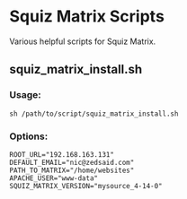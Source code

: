 Squiz Matrix Scripts
=============
Various helpful scripts for Squiz Matrix.

squiz_matrix_install.sh
---

### Usage: 
``` 
sh /path/to/script/squiz_matrix_install.sh
```

### Options:  
```
ROOT_URL="192.168.163.131"  
DEFAULT_EMAIL="nic@zedsaid.com"  
PATH_TO_MATRIX="/home/websites"  
APACHE_USER="www-data"  
SQUIZ_MATRIX_VERSION="mysource_4-14-0"
```


